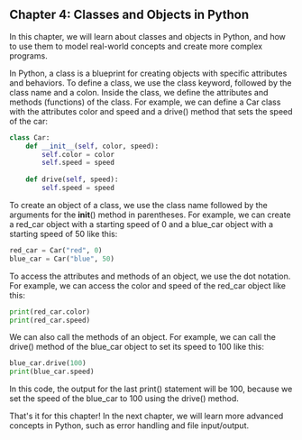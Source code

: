 ## Chapter 4: Classes and Objects in Python

In this chapter, we will learn about classes and objects in Python, and how to use them to model real-world concepts and create more complex programs.

In Python, a class is a blueprint for creating objects with specific attributes and behaviors. To define a class, we use the class keyword, followed by the class name and a colon. Inside the class, we define the attributes and methods (functions) of the class. For example, we can define a Car class with the attributes color and speed and a drive() method that sets the speed of the car:

```python
class Car:
    def __init__(self, color, speed):
        self.color = color
        self.speed = speed
    
    def drive(self, speed):
        self.speed = speed
```

To create an object of a class, we use the class name followed by the arguments for the __init__() method in parentheses. For example, we can create a red_car object with a starting speed of 0 and a blue_car object with a starting speed of 50 like this:


```python
red_car = Car("red", 0)
blue_car = Car("blue", 50)
```
To access the attributes and methods of an object, we use the dot notation. For example, we can access the color and speed of the red_car object like this:

```python
print(red_car.color)
print(red_car.speed)
```

We can also call the methods of an object. For example, we can call the drive() method of the blue_car object to set its speed to 100 like this:

```python
blue_car.drive(100)
print(blue_car.speed)
```

In this code, the output for the last print() statement will be 100, because we set the speed of the blue_car to 100 using the drive() method.

That's it for this chapter! In the next chapter, we will learn more advanced concepts in Python, such as error handling and file input/output.